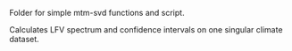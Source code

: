 Folder for simple mtm-svd functions and script. 

Calculates LFV spectrum and confidence intervals on one singular climate 
dataset. 


